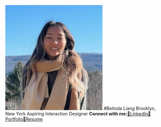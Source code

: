 ![Female with long hair smiling with a scarf](self-portrait.jpg)
#Belinda Liang
Brooklyn, New York
Aspiring Interaction Designer
**Connect with me:**[🤝LinkedIn](https://www.linkedin.com/in/belinda-liang/)[🎨Portfolio](https://belindaliang.wixsite.com/portfolio)[📄Resume](https://drive.google.com/file/d/17-q97peSxNUfclC494CPBH53E4M2mArf/view?usp=sharing)
